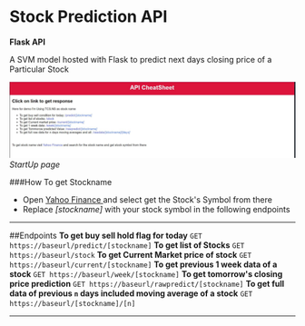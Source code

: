 # Stock Prediction API
**Flask API**

A SVM model hosted with Flask to predict next days closing price of a Particular Stock

![banner](https://github.com/teshank2137/stockprediction/blob/main/media/ss.JPG?raw=true)
*StartUp page*

###How To get Stockname
- Open [Yahoo Finance ](https://finance.yahoo.com/) and select get the Stock's Symbol from there
- Replace *[stockname]* with your stock symbol in the following endpoints
---
##Endpoints
**To get buy sell hold flag for today**
`GET https://baseurl/predict/[stockname]`
**To get list of Stocks**
`GET https://baseurl/stock`
**To get Current Market price of stock**
`GET https://baseurl/current/[stockname]`
**To get previous 1 week data of a stock**
`GET https://baseurl/week/[stockname]`
**To get tomorrow's closing price prediction**
`GET https://baseurl/rawpredict/[stockname]`
**To get full data of previous `n` days included moving average of a stock**
`GET https://baseurl/[stockname]/[n]`

---